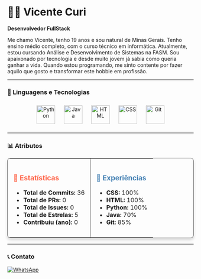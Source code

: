 # 👨‍💻 Vicente Curi

**Desenvolvedor FullStack**

Me chamo Vicente, tenho 19 anos e sou natural de Minas Gerais. Tenho ensino médio completo, com o curso técnico em informática. Atualmente, estou cursando Análise e Desenvolvimento de Sistemas na FASM. Sou apaixonado por tecnologia e desde muito jovem já sabia como queria ganhar a vida. Quando estou programando, me sinto contente por fazer aquilo que gosto e transformar este hobbie em profissão.

---

### 🤖 Linguagens e Tecnologias

<p align="center">
    <img 
        alt="Python" 
        title="Python"
        width="50px" 
        src="https://cdn.jsdelivr.net/gh/devicons/devicon@latest/icons/python/python-original.svg" 
        style="margin: 10px;"
    />
    <img 
        alt="Java" 
        title="Java"
        width="50px" 
        src="https://cdn.jsdelivr.net/gh/devicons/devicon@latest/icons/java/java-original.svg" 
        style="margin: 10px;"
    />
    <img 
        alt="HTML"
        title="HTML" 
        width="50px" 
        src="https://cdn.jsdelivr.net/gh/devicons/devicon@latest/icons/html5/html5-original.svg" 
        style="margin: 10px;"
    />
    <img 
        alt="CSS" 
        title="CSS"
        width="50px" 
        src="https://cdn.jsdelivr.net/gh/devicons/devicon@latest/icons/css3/css3-original.svg" 
        style="margin: 10px;"
    />
    <img 
        alt="Git" 
        title="Git"
        width="50px" 
        src="https://cdn.jsdelivr.net/gh/devicons/devicon@latest/icons/git/git-original.svg" 
        style="margin: 10px;"
    />
</p>

---

### 📊 Atributos

<table align="center" style="border: 1px solid #444; border-radius: 8px; box-shadow: 0px 4px 8px rgba(0, 0, 0, 0.2);">
  <tr>
    <!-- Estatísticas -->
    <td style="padding: 15px; border-right: 1px solid #444; text-align: left;">
      <h3 style="color: #FF6347;">🚀 Estatísticas</h3>
      <ul>
        <li><strong>Total de Commits:</strong> 36</li>
        <li><strong>Total de PRs:</strong> 0</li>
        <li><strong>Total de Issues:</strong> 0</li>
        <li><strong>Total de Estrelas:</strong> 5</li>
        <li><strong>Contribuiu (ano):</strong> 0</li>
      </ul>
    </td>
    <!-- Experiências -->
    <td style="padding: 15px; text-align: left;">
      <h3 style="color: #4682B4;">🚀 Experiências</h3>
      <ul>
        <li><strong>CSS:</strong> 100%</li>
        <li><strong>HTML:</strong> 100%</li>
        <li><strong>Python:</strong> 100%</li>
        <li><strong>Java:</strong> 70%</li>
        <li><strong>Git:</strong> 85%</li>
      </ul>
    </td>
  </tr>
</table>

---

### 📞 Contato

<p align="left">
    <!-- WhatsApp -->
    <a href="https://wa.me/5532988400946" target="_blank">
        <img 
            alt="WhatsApp" 
            title="Me chame no WhatsApp" 
            src="https://img.shields.io/badge/WhatsApp-25D366?style=for-the-badge&logo=whatsapp&logoColor=white"
        />
    </a>
</p>
